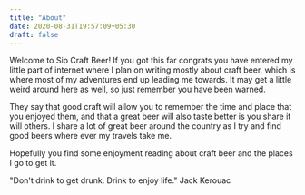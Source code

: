 ```yaml
---
title: "About"
date: 2020-08-31T19:57:09+05:30
draft: false
---
```


Welcome to Sip Craft Beer! If you got this far congrats you have entered my little part of internet
where I plan on writing mostly about craft beer, which is where most of my adventures end up leading me towards.
It may get a little weird around here as well, so just remember you have been warned.  

They say that good craft will allow you to remember the time and place that you enjoyed them, and that a great beer will also taste better is you share it will others. I share a lot of great beer around the country as I try and find good beers where ever my travels take me. 

Hopefully you find some enjoyment reading about craft beer and the places I go to get it.

"Don't drink to get drunk. Drink to enjoy life."
Jack Kerouac
